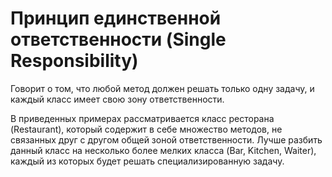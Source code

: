 # Принцип единственной ответственности (Single Responsibility)

Говорит о том, что любой метод должен решать только одну задачу, и каждый класс имеет свою зону ответственности.

В приведенных примерах рассматривается класс ресторана (Restaurant), который содержит в себе множество методов, не
связанных друг с другом общей зоной ответственности. Лучше разбить данный класс на несколько более мелких класса
(Bar, Kitchen, Waiter), каждый из которых будет решать специализированную задачу.